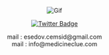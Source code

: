 <!-- Gif -->
<p align="center">
  <a href="[https://camo.githubusercontent.com/5da79ec05c00d53ce42807660ea8877ffe25d6206c93d60f3bfadebe9e3d37d5/68747470733a2f2f36342e6d656469612e74756d626c722e636f6d2f32366236373166623561663566376434326336376265316262666666313232612f313432383566643437613764613864382d37622f73353030783735302f383938616562653430626165613864323536613861313565383039303765623865313265313630392e676966](https://giphy.com/clips/Dashpay-money-federal-reserve-printer-qXR53U25GPeocwivdd)" target="_blank">
    <img src="[https://camo.githubusercontent.com/5da79ec05c00d53ce42807660ea8877ffe25d6206c93d60f3bfadebe9e3d37d5/68747470733a2f2f36342e6d656469612e74756d626c722e636f6d2f32366236373166623561663566376434326336376265316262666666313232612f313432383566643437613764613864382d37622f73353030783735302f383938616562653430626165613864323536613861313565383039303765623865313265313630392e676966](https://giphy.com/clips/Dashpay-money-federal-reserve-printer-qXR53U25GPeocwivdd)" style="max-width: 100%; display: inline-block;" alt="Gif" />
  </a>
</p>

<!-- Twitter Badge -->
<p align="center">
  <a href="https://twitter.com/kkocality" rel="nofollow">
    <img src="https://camo.githubusercontent.com/344871562459b446020edfad3758f2eaec8aa08d332bf52413055b03bb056b46/68747470733a2f2f696d672e736869656c64732e696f2f62616467652f547769747465722d626c75653f7374796c653d666f722d7468652d6261646765266c6f676f3d74776974746572266c6f676f436f6c6f723d7768697465" alt="Twitter Badge" style="max-width: 100%;">
  </a>
</p>

<!-- Email -->
<div align="center" dir="auto">  
  mail : esedov.cemsid@gmail.com
</div>
<!-- Email -->
<div align="center" dir="auto">  
  mail : info@medicineclue.com
</div>
